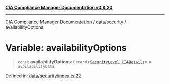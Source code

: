 [**CIA Compliance Manager Documentation v0.8.20**](../../../README.md)

***

[CIA Compliance Manager Documentation](../../../modules.md) / [data/security](../README.md) / availabilityOptions

# Variable: availabilityOptions

> `const` **availabilityOptions**: `Record`\<[`SecurityLevel`](../../../types/cia/type-aliases/SecurityLevel.md), [`CIADetails`](../../../types/interfaces/CIADetails.md)\> = `availabilityData`

Defined in: [data/security/index.ts:22](https://github.com/Hack23/cia-compliance-manager/blob/9180e2700dca841f6711d7243c036db4de73db57/src/data/security/index.ts#L22)

